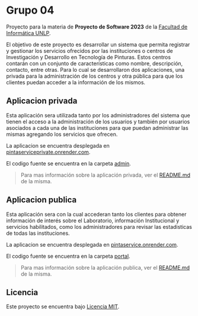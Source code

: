 # Grupo 04

Proyecto para la materia de **Proyecto de Software 2023** de la [Facultad de Informática UNLP](https://www.info.unlp.edu.ar/).

El objetivo de este proyecto es desarrollar un sistema que permita registrar y gestionar los servicios ofrecidos por las instituciones o centros de Investigación y Desarrollo en Tecnología de Pinturas. Estos centros contarán con un conjunto de características como nombre, descripción, contacto, entre otras. Para lo cual se desarrollaron dos aplicaciones, una privada para la administración de los centros y otra pública para que los clientes puedan acceder a la información de los mismos.


## Aplicacion privada

Esta aplicación sera utilizada tanto por los administradores del sistema que tienen el acceso a la administración de los usuarios y también por usuarios asociados a cada una de las instituciones para que puedan administrar las mismas agregando los servicios que ofrecen.

La aplicacion se encuentra desplegada en [pintaserviceprivate.onrender.com](https://pintaserviceprivate.onrender.com).

El codigo fuente se encuentra en la carpeta [admin](./admin).

> Para mas información sobre la aplicación privada, ver el [README.md](./admin/README.md) de la misma.


## Aplicacion publica

Esta aplicación sera con la cual accederan tanto los clientes para obtener información de interés sobre el Laboratorio, información Institucional y servicios habilitados, como los administradores para revisar las estadisticas de todas las instituciones.

La aplicacion se encuentra desplegada en [pintaservice.onrender.com](https://pintaservice.onrender.com).

El codigo fuente se encuentra en la carpeta [portal](./portal).

> Para mas información sobre la aplicación publica, ver el [README.md](./portal/README.md) de la misma.


## Licencia

Este proyecto se encuentra bajo [Licencia MIT](./LICENSE).
